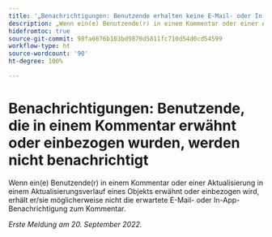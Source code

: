```yaml
---
title: '„Benachrichtigungen: Benutzende erhalten keine E-Mail- oder In-App-Benachrichtigungen, wenn sie in einem Kommentar erwähnt oder einbezogen werden“'
description: „Wenn ein(e) Benutzende(r) in einem Kommentar oder einer Aktualisierung in einem Aktualisierungsverlauf eines Objekts erwähnt oder einbezogen wird, erhält er/sie möglicherweise nicht die erwartete E-Mail- oder In-App-Benachrichtigung zum Kommentar.“
hidefromtoc: true
source-git-commit: 98fa6676b103bd9870d5811fc710d54d0cd54599
workflow-type: ht
source-wordcount: '90'
ht-degree: 100%

---
```



# Benachrichtigungen: Benutzende, die in einem Kommentar erwähnt oder einbezogen wurden, werden nicht benachrichtigt

Wenn ein(e) Benutzende(r) in einem Kommentar oder einer Aktualisierung in einem Aktualisierungsverlauf eines Objekts erwähnt oder einbezogen wird, erhält er/sie möglicherweise nicht die erwartete E-Mail- oder In-App-Benachrichtigung zum Kommentar.

_Erste Meldung am 20. September 2022._

